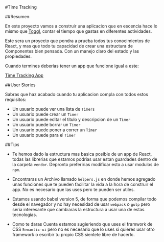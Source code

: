 #Time Tracking


##Resumen

En este proyecto vamos a construir una aplicacion que en escencia hace lo mismo que [Toggl](https://toggl.com/), contar el tiempo que gastas en diferentes actividades.

Este sera un proyecto que pondra a prueba todos tus conocimientos de React, y mas que todo tu capacidad de crear una estructura de Componentes bien pensada. Con un manejo claro del estado y las propiedades.

Cuando termines deberias tener un app que funcione igual a este:

[Time Tracking App](https://juan267.github.io/time_tracking/)

##User Stories

Sabras que haz acabado cuando tu aplicacion compla con todos estos requisitos:

- Un usuario puede ver una lista de `Timers`
- Un usuario puede crear un `Timer`
- Un usuario puede editar el titulo y descripcion de un `Timer`
- Un usuario puede borrar un `Timer`
- Un usuario puede poner a correr un `Timer`
- Un usuario puede para el `Timer`

##Tips

- Te hemos dado la estructura mas basica posible de un app de React, todas las librerias que estamos podrias usar estan guardades dentro de la carpeta `vendor`. Depronto preferirias modificar esto a usar modulos de `npm`.

- Encontraras un Archivo llamado `helpers.js` en donde hemos agregado unas funciones que te pueden facilitar la vida a la hora de construir el app. No es necesario que las uses pero te pueden ser utiles.

- Estamos usando babel version 5, de forma que podemos compilar todo desde el navegador y no hay necesidad de usar `webpack` o `gulp` pero seria interesante que cambiaras la estructura a usar una de estas tecnologias.

- Como te daras Cuenta estamos sugieriendo que uses el framwork de CSS `Semantic-ui` pero no es necesario que lo uses si quieres usar otro framework o escribir tu propio CSS sientete libre de hacerlo.

